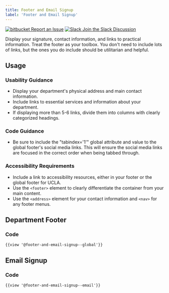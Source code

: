 ```yaml
---
title: Footer and Email Signup
label: 'Footer and Email Signup'
---
```

<a class="create-button small" href="https://bitbucket.org/uclaucomm/ucla-bruin-components/issues?status=new&status=open">![bitbucket](https://s3.us-west-1.amazonaws.com/webcomponents.ucla.edu/build/%!CurrentVersion%!/docs/img/bitbucket-icon-white.png) Report an Issue</a>
<a class="create-button small" href="https://ucla.slack.com/archives/G01KJ3GJKHS">![Slack](https://s3.us-west-1.amazonaws.com/webcomponents.ucla.edu/build/%!CurrentVersion%!/docs/img/slack-icon-white.png) Join the Slack Discussion</a>

Display your signature, contact information, and links to practical information. Treat the footer as your toolbox. You don't need to include lots of links, but the ones you do include should be utilitarian and helpful.

## **Usage**

### **Usability Guidance**

* Display your department's physical address and main contact information.
* Include links to essential services and information about your department.
* If displaying more than 5-6 links, divide them into columns with clearly categorized headings.

### **Code Guidance**

* Be sure to include the "tabindex='1'" global attribute and value to the global footer's social media links. This will ensure the social media links are focused in the correct order when being tabbed through.

### **Accessibility Requirements**

* Include a link to accessibility resources, either in your footer or the global footer for UCLA.
* Use the `<footer>` element to clearly differentiate the container from your main content.
* Use the `<address>` element for your contact information and `<nav>` for any footer menus.

## **Department Footer**

### **Code**

```
{{view '@footer-and-email-signup--global'}}
```

## **Email Signup**

### **Code**

```
{{view '@footer-and-email-signup--email'}}
```
